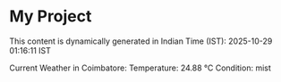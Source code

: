 # My Project

This content is dynamically generated in Indian Time (IST): 2025-10-29 01:16:11 IST


Current Weather in Coimbatore:
Temperature: 24.88 °C
Condition: mist
